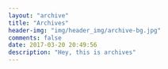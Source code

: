 ```yaml
---
layout: "archive"
title: "Archives"
header-img: "img/header_img/archive-bg.jpg"
comments: false
date: 2017-03-20 20:49:56
description: "Hey, this is archives"
---
```


